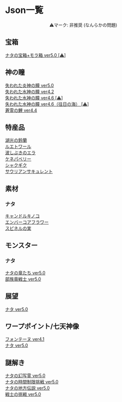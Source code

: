 <body>
  <h1>Json一覧</h1>
  <div align="center">
    <a>⚠︎マーク: 非推奨 (なんらかの問題)</a>
  </div>
  <h2>宝箱</h2>
  <a href="/chest/natlan/5.0/README.md">ナタの宝箱+モラ箱 ver5.0 [⚠︎]</a></br>
  <h2>神の瞳</h2>
  <a href="/oculus/pyroculus/5.0/README.md">失われた炎神の瞳 ver5.0</a></br>
  <a href="/oculus/hydroculus/4.2/README.md">失われた水神の瞳 ver4.2</a></br>
  <a href="/oculus/hydroculus/4.6/README.md">失われた水神の瞳 ver4.6 [⚠︎]</a></br>
  <a href="/oculus/hydroculus/4.6_SeaOfBygone/README.md">失われた水神の瞳 ver4.6（往日の海） [⚠︎]</a></br>
  <a href="/oculus/SpiritCarp/4.4/README.md">蒼霊の鯉 ver4.4</a></br>
  <h2>特産品</h2>
  <a href="/specialty/lakelight%20lily/README.md">湖光の鈴蘭</a></br>
  <a href="/specialty/lumitoile/README.md">ルエトワール</a></br>
  <a href="/specialty/SprayfeatherGill/README.md">波しぶきのエラ</a></br>
  <a href="/specialty/QuenepaBerry/README.md">ケネパベリー</a></br>
  <a href="/specialty/BrilliantChrysanthemum/README.md">シャクギク</a></br>
  <a href="/specialty/SaurianClawSucculent/README.md">サウリアンサキュレント</a></br>
  <h2>素材</h2>
  <h3>ナタ</h3>
  <a href="/material/natlan/candlecap mushroom/README.md">キャンドルキノコ</a></br>
  <a href="/material/natlan/embercore flower/README.md">エンバーコアフラワー</a></br>
  <a href="/material/natlan/spinel fruit/README.md">スピネルの実</a></br>
  <h2>モンスター</h2>
  <h3>ナタ</h3>
  <a href="/monster/natlan_saurians/5.0/README.md">ナタの竜たち ver5.0</a></br>
  <a href="/monster/sairoform_tribal_warriors/5.0/README.md">部族竜戦士 ver5.0</a></br>
  <h2>展望</h2>
  <a href="/viewpoint/natlan/5.0/README.md">ナタ ver5.0</a></br>
  <h2>ワープポイント/七天神像</h2>
  <a href="https://github.com/Minato0211/minato-jsons/tree/main/teleport-waypoint/fontaine/json/4.1">フォンテーヌ ver4.1</a></br>
  <a href="/teleport-waypoint/natlan/5.0/README.md">ナタ ver5.0</a></br>
  <h2>謎解き</h2>
  <a href="/puzzle/natlan/monetoo/5.0/README.md">ナタの幻写霊 ver5.0</a></br>
  <a href="/puzzle/natlan/TimeTrialChallenge/5.0/README.md">ナタの時間制限挑戦 ver5.0</a></br>
  <a href="/puzzle/natlan/LocalLegend/5.0/README.md">ナタの地方伝説 ver5.0</a></br>
  <a href="/chest/natlan/5.0/README.md">戦士の挑戦 ver5.0</a></br>
</body>
